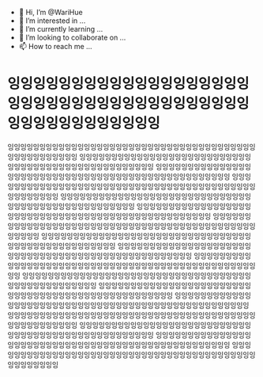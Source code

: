 - 👋 Hi, I’m @WariHue
- 👀 I’m interested in ...
- 🌱 I’m currently learning ...
- 💞️ I’m looking to collaborate on ...
- 📫 How to reach me ...

<!---
WariHue/WariHue is a ✨ special ✨ repository because its `README.md` (this file) appears on your GitHub profile.
You can click the Preview link to take a look at your changes.
--->

잉잉잉잉잉잉잉잉잉잉잉잉잉잉잉잉잉잉잉잉잉잉잉잉잉잉잉잉잉잉잉잉잉잉잉잉잉잉잉잉잉잉잉잉잉잉잉잉잉잉
===========================================================================================
잉잉잉잉잉잉잉잉잉잉잉잉잉잉잉잉잉잉잉잉잉잉잉잉잉잉잉잉잉잉잉잉잉잉잉잉잉잉잉잉잉잉잉잉잉잉잉잉잉잉
잉잉잉잉잉잉잉잉잉잉잉잉잉잉잉잉잉잉잉잉잉잉잉잉잉잉잉잉잉잉잉잉잉잉잉잉잉잉잉잉잉잉잉잉잉잉잉잉잉잉
잉잉잉잉잉잉잉잉잉잉잉잉잉잉잉잉잉잉잉잉잉잉잉잉잉잉잉잉잉잉잉잉잉잉잉잉잉잉잉잉잉잉잉잉잉잉잉잉잉잉
잉잉잉잉잉잉잉잉잉잉잉잉잉잉잉잉잉잉잉잉잉잉잉잉잉잉잉잉잉잉잉잉잉잉잉잉잉잉잉잉잉잉잉잉잉잉잉잉잉잉
잉잉잉잉잉잉잉잉잉잉잉잉잉잉잉잉잉잉잉잉잉잉잉잉잉잉잉잉잉잉잉잉잉잉잉잉잉잉잉잉잉잉잉잉잉잉잉잉잉잉
잉잉잉잉잉잉잉잉잉잉잉잉잉잉잉잉잉잉잉잉잉잉잉잉잉잉잉잉잉잉잉잉잉잉잉잉잉잉잉잉잉잉잉잉잉잉잉잉잉잉
잉잉잉잉잉잉잉잉잉잉잉잉잉잉잉잉잉잉잉잉잉잉잉잉잉잉잉잉잉잉잉잉잉잉잉잉잉잉잉잉잉잉잉잉잉잉잉잉잉잉
잉잉잉잉잉잉잉잉잉잉잉잉잉잉잉잉잉잉잉잉잉잉잉잉잉잉잉잉잉잉잉잉잉잉잉잉잉잉잉잉잉잉잉잉잉잉잉잉잉잉
잉잉잉잉잉잉잉잉잉잉잉잉잉잉잉잉잉잉잉잉잉잉잉잉잉잉잉잉잉잉잉잉잉잉잉잉잉잉잉잉잉잉잉잉잉잉잉잉잉잉
잉잉잉잉잉잉잉잉잉잉잉잉잉잉잉잉잉잉잉잉잉잉잉잉잉잉잉잉잉잉잉잉잉잉잉잉잉잉잉잉잉잉잉잉잉잉잉잉잉잉
잉잉잉잉잉잉잉잉잉잉잉잉잉잉잉잉잉잉잉잉잉잉잉잉잉잉잉잉잉잉잉잉잉잉잉잉잉잉잉잉잉잉잉잉잉잉잉잉잉잉
잉잉잉잉잉잉잉잉잉잉잉잉잉잉잉잉잉잉잉잉잉잉잉잉잉잉잉잉잉잉잉잉잉잉잉잉잉잉잉잉잉잉잉잉잉잉잉잉잉잉
잉잉잉잉잉잉잉잉잉잉잉잉잉잉잉잉잉잉잉잉잉잉잉잉잉잉잉잉잉잉잉잉잉잉잉잉잉잉잉잉잉잉잉잉잉잉잉잉잉잉
잉잉잉잉잉잉잉잉잉잉잉잉잉잉잉잉잉잉잉잉잉잉잉잉잉잉잉잉잉잉잉잉잉잉잉잉잉잉잉잉잉잉잉잉잉잉잉잉잉잉
잉잉잉잉잉잉잉잉잉잉잉잉잉잉잉잉잉잉잉잉잉잉잉잉잉잉잉잉잉잉잉잉잉잉잉잉잉잉잉잉잉잉잉잉잉잉잉잉잉잉
잉잉잉잉잉잉잉잉잉잉잉잉잉잉잉잉잉잉잉잉잉잉잉잉잉잉잉잉잉잉잉잉잉잉잉잉잉잉잉잉잉잉잉잉잉잉잉잉잉잉
잉잉잉잉잉잉잉잉잉잉잉잉잉잉잉잉잉잉잉잉잉잉잉잉잉잉잉잉잉잉잉잉잉잉잉잉잉잉잉잉잉잉잉잉잉잉잉잉잉잉
